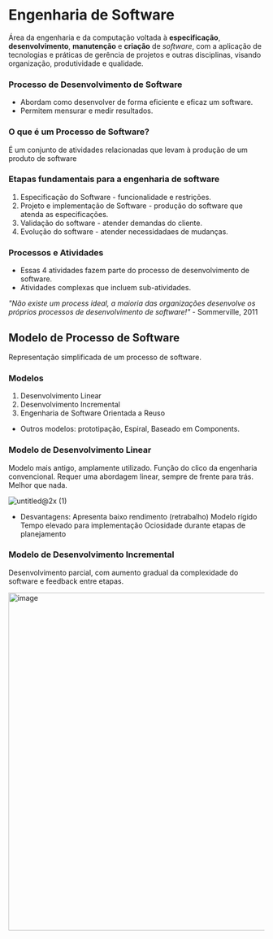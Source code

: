 # Engenharia de Software

Área da engenharia e da computação voltada à **especificação**, **desenvolvimento**,
**manutenção** e **criação** de _software_, com a aplicação de tecnologias e práticas de gerência de projetos e outras disciplinas, visando organização, produtividade e qualidade.

### Processo de Desenvolvimento de Software

- Abordam como desenvolver de forma eficiente e eficaz um software.
- Permitem mensurar e medir resultados.

### O que é um **Processo de Software**?

É um conjunto de atividades relacionadas que levam à produção de um produto de software

### Etapas fundamentais para a engenharia de software

1. Especificação do Software - funcionalidade e restrições.
2. Projeto e implementação de Software - produção do software que atenda as especificações.
3. Validação do software - atender demandas do cliente.
4. Evolução do software - atender necessidadaes de mudanças.

### Processos e Atividades

- Essas 4 atividades fazem parte do processo de desenvolvimento de software.
- Atividades complexas que incluem sub-atividades.

_"Não existe um process ideal, a maioria das organizações desenvolve os próprios processos de desenvolvimento de software!"_ - Sommerville, 2011

## Modelo de Processo de Software

Representação simplificada de um processo de software.

### Modelos

1. Desenvolvimento Linear
2. Desenvolvimento Incremental
3. Engenharia de Software Orientada a Reuso

- Outros modelos: prototipação, Espiral, Baseado em Components.

### Modelo de Desenvolvimento Linear

Modelo mais antigo, amplamente utilizado. Função do clico da engenharia convencional. Requer uma abordagem linear, sempre de frente para trás. Melhor que nada.

![untitled@2x (1)](https://user-images.githubusercontent.com/28742636/166158990-bd53eae6-67b8-4ccf-a737-9c3f9631d5f7.png)

- Desvantagens:
  Apresenta baixo rendimento (retrabalho)
  Modelo rígido
  Tempo elevado para implementação
  Ociosidade durante etapas de planejamento

### Modelo de Desenvolvimento Incremental

Desenvolvimento parcial, com aumento gradual da complexidade do software e feedback entre etapas.

<img width="665" alt="image" src="https://user-images.githubusercontent.com/28742636/166160327-c609923d-173d-47f7-a593-c93b2060ce40.png">
